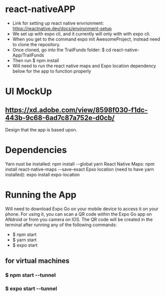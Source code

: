# react-nativeAPP

- Link for setting up react native envrionment: https://reactnative.dev/docs/environment-setup 
- We set up with expo cli, and it currently will only with with expo cli. 
- When you get to the command expo init AwesomeProject, instead need to clone the repository.
- Once cloned, go into the TrailFunds folder: $ cd react-native-App/TrailFunds
- Then run $ npm install
- Will need to run the react native maps and Expo location dependency below for the app to function properly

# UI MockUp
## https://xd.adobe.com/view/8598f030-f1dc-443b-9c68-6ad7c87a752e-d0cb/ 
Design that the app is based upon.

# Dependencies
Yarn nust be installed: npm install --global yarn
React Native Maps: npm install react-native-maps --save-exact
Epxo location (need to have yarn installed): expo install expo-location

# Running the App
Will need to download Expo Go on your mobile device to access it on your phone. 
For using it, you can scan a QR code within the Expo Go app on ANdroid or from you camera on IOS.
The QR code will be created in the terminal after running any of the following commands:
- $ npm start 
- $ yarn start
- $ expo start 

## for virtual machines
### $ npm start --tunnel
### $ expo start --tunnel 
